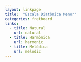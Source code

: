 ```yaml
---
layout: linkpage
title:  "Escala Diatônica Menor"
categories: fretboard
links:
  - title: Natural
    url: natural
  - title: Harmônica
    url: harmonic
  - title: Melódica
    url: melodic
---
```

